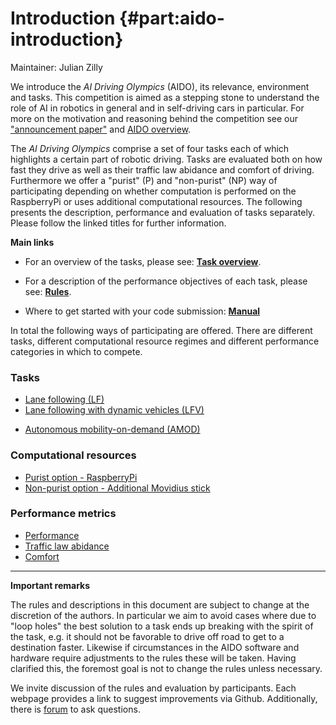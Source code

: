 # Introduction {#part:aido-introduction}

Maintainer: Julian Zilly

We introduce the *AI Driving Olympics* (AIDO), its relevance, environment and tasks. This competition is aimed as a stepping stone to understand the role of AI in robotics in general and in self-driving cars in particular. For more on the motivation and reasoning behind the competition see our ["announcement paper"](https://drive.google.com/file/d/1bRERCWWt2k-zGO0f5kB8pDRAuRCrZ4Wv/view) and [AIDO overview](#aido-overview).


The *AI Driving Olympics* comprise a set of four tasks each of which highlights a certain part of robotic driving. Tasks are evaluated both on how fast they drive as well as their traffic law abidance and comfort of driving. Furthermore we offer a "purist" (P) and "non-purist" (NP) way of participating depending on whether computation is performed on the RaspberryPi or uses additional computational resources. The following presents the description, performance and evaluation of tasks separately. Please follow the linked titles for further information.


**Main links**

* For an overview of the tasks, please see: [**Task overview**](#task_overview).

* For a description of the performance objectives of each task, please see: [**Rules**](#aido-rules).

* Where to get started with your code submission: [**Manual**](#manual)



In total the following ways of participating are offered. There are different tasks, different computational resource regimes and different performance categories in which to compete.

### Tasks

* [Lane following (LF)](#lf)
* [Lane following with dynamic vehicles (LFV)](#lf_v)      
<!-- * [Navigation with dynamic vehicles (NAVV)](#nav_v) -->
* [Autonomous mobility-on-demand (AMOD)](#amod)

### Computational resources

* [Purist option - RaspberryPi](#computation)
* [Non-purist option - Additional Movidius stick](#computation)


### Performance metrics

* [Performance](#performance)
* [Traffic law abidance](#traffic_laws)
* [Comfort](#comfort)

-----------------------------------------

**Important remarks**

The rules and descriptions in this document are subject to change at the discretion of the authors. In particular we aim to avoid cases where due to "loop holes" the best solution to a task ends up breaking with the spirit of the task, e.g. it should not be favorable to drive off road to get to a destination faster. Likewise if circumstances in the AIDO software and hardware require adjustments to the rules these will be taken. Having clarified this, the foremost goal is not to change the rules unless necessary.

We invite discussion of the rules and evaluation by participants. Each webpage provides a link to suggest improvements via Github. Additionally, there is [forum](https://www.duckietown.org/forum) to ask questions.
